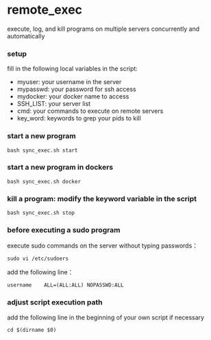 # remote_exec

execute, log, and kill programs on multiple servers concurrently and automatically

### setup

fill in the following local variables in the script:

- myuser: your username in the server
- mypasswd: your password for ssh access
- mydocker: your docker name to access
- SSH_LIST: your server list
- cmd: your commands to execute on remote servers
- key_word: keywords to grep your pids to kill 

### start a new program
```shell
bash sync_exec.sh start
```

### start a new program in dockers

```shell
bash sync_exec.sh docker
```

### kill a program: modify the keyword variable in the script

```shell
bash sync_exec.sh stop
```



### before executing a sudo program

execute sudo commands on the server without typing passwords：

```shell
sudo vi /etc/sudoers
```

add the following line：

```shell
username    ALL=(ALL:ALL) NOPASSWD:ALL
```



### adjust script execution path

add the following line in the beginning of your own script if necessary

```shell
cd $(dirname $0)
```

